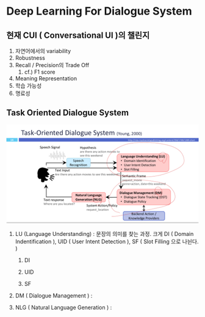# Deep Learning For Dialogue System



## 현재 CUI ( Conversational UI )의 챌린지

1. 자연어에서의 variability
2. Robustness
3. Recall / Precision의 Trade Off 
   1. cf.) F1 score
4. Meaning Representation
5. 학습 가능성
6. 명료성



## Task Oriented Dialogue System

![](source/tos.jpeg)



1. LU (Language Understanding) : 문장의 의미를 찾는 과정. 크게 DI ( Domain Indentification ), UID ( User Intent Detection ), SF ( Slot Filling 으로 나뉜다. )

   1. DI

   2. UID

   3. SF

      

2. DM ( Dialogue Management ) : 

3. NLG ( Natural Language Generation ) : 
